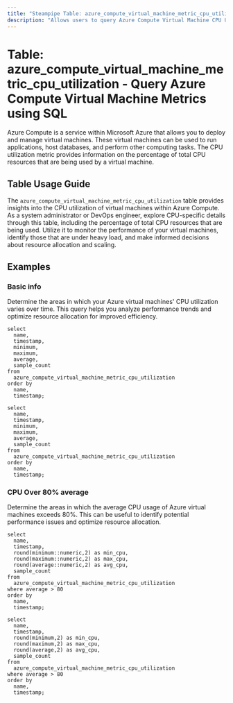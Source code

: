 ```yaml
---
title: "Steampipe Table: azure_compute_virtual_machine_metric_cpu_utilization - Query Azure Compute Virtual Machine Metrics using SQL"
description: "Allows users to query Azure Compute Virtual Machine CPU Utilization Metrics, providing insights into the CPU usage of virtual machines."
---
```


# Table: azure_compute_virtual_machine_metric_cpu_utilization - Query Azure Compute Virtual Machine Metrics using SQL

Azure Compute is a service within Microsoft Azure that allows you to deploy and manage virtual machines. These virtual machines can be used to run applications, host databases, and perform other computing tasks. The CPU utilization metric provides information on the percentage of total CPU resources that are being used by a virtual machine.

## Table Usage Guide

The `azure_compute_virtual_machine_metric_cpu_utilization` table provides insights into the CPU utilization of virtual machines within Azure Compute. As a system administrator or DevOps engineer, explore CPU-specific details through this table, including the percentage of total CPU resources that are being used. Utilize it to monitor the performance of your virtual machines, identify those that are under heavy load, and make informed decisions about resource allocation and scaling.

## Examples

### Basic info
Determine the areas in which your Azure virtual machines' CPU utilization varies over time. This query helps you analyze performance trends and optimize resource allocation for improved efficiency.

```sql+postgres
select
  name,
  timestamp,
  minimum,
  maximum,
  average,
  sample_count
from
  azure_compute_virtual_machine_metric_cpu_utilization
order by
  name,
  timestamp;
```

```sql+sqlite
select
  name,
  timestamp,
  minimum,
  maximum,
  average,
  sample_count
from
  azure_compute_virtual_machine_metric_cpu_utilization
order by
  name,
  timestamp;
```

### CPU Over 80% average
Determine the areas in which the average CPU usage of Azure virtual machines exceeds 80%. This can be useful to identify potential performance issues and optimize resource allocation.

```sql+postgres
select
  name,
  timestamp,
  round(minimum::numeric,2) as min_cpu,
  round(maximum::numeric,2) as max_cpu,
  round(average::numeric,2) as avg_cpu,
  sample_count
from
  azure_compute_virtual_machine_metric_cpu_utilization
where average > 80
order by
  name,
  timestamp;
```

```sql+sqlite
select
  name,
  timestamp,
  round(minimum,2) as min_cpu,
  round(maximum,2) as max_cpu,
  round(average,2) as avg_cpu,
  sample_count
from
  azure_compute_virtual_machine_metric_cpu_utilization
where average > 80
order by
  name,
  timestamp;
```
